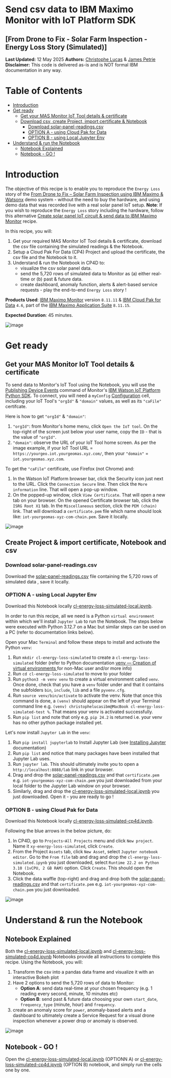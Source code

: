 # Send csv data to IBM Maximo Monitor with IoT Platform SDK
## [From Drone to Fix - Solar Farm Inspection - Energy Loss Story (Simulated)]

**Last Updated:** 12 May 2025 **Authors:** <a href="https://www.linkedin.com/in/christophe-lucas-a5abab28/" target="_blank">Christophe Lucas</a> & <a href="https://www.linkedin.com/in/jamesppetrie/" target="_blank">James Petrie</a><br>
**Disclaimer:** This code is delivered as-is and is NOT formal IBM documentation in any way.

# Table of Contents
- [Introduction](#intro)
- [Get ready](#ready)
    - [Get your MAS Monitor IoT Tool details & certificate](#credentials)
    - [Download csv, create Project, import certificate & Notebook](#import)
        - [Download solar-panel-readings.csv](#download)
        - [OPTION A - using Cloud Pak for Data](#cp4d)      
        - [OPTION B - using Local Jupyter Env](#local)      
- [Understand & run the Notebook](#notebook)
    - [Notebook Explained](#notebookexplained)
    - [Notebook - GO !](#notebookgo) 

<a id='intro'> </a>
# Introduction
The objective of this recipe is to enable you to reproduce the `Energy Loss` story of the [From Drone to Fix – Solar Farm Inspection using IBM Maximo & Watsonx](../README.md) demo system - without the need to buy the hardware, and using demo data that was recorded live with a real solar panel IoT setup. **Note**: If you wish to reproduce the `Energy Loss` story including the hardware, follow this alternative [Create solar panel IoT circuit & send data to IBM Maximo Monitor](../energyloss-circuit/README.md) recipe.

In this recipe, you will:
1. Get your required MAS Monitor IoT Tool details & certificate, download the csv file containing the simulated readings & the Notebook. 
2. Setup a Cloud Pak For Data (CP4) Project and upload the certificate, the csv file and the Notebook to it.
3. Understand & run the Notebook in CP4D to:
   - visualize the csv solar panel data.
   - send the 5,720 rows of simulated data to Monitor as (a) either real-time or (b) past & future data.
   - create dashboard, anomaly function, alerts & alert-based service requests - play the end-to-end `Energy Loss` story !

**Products Used**: <a href="https://www.ibm.com/docs/en/maximo-monitor/continuous-delivery" target="_blank">IBM Maximo Monitor</a> version `8.11.11` & <a href="https://www.ibm.com/products/cloud-pak-for-data" target="_blank">IBM Cloud Pak for Data</a> `4.6`, part of the <a href="https://www.ibm.com/products/maximo" target="_blank">IBM Maximo Application Suite</a> `8.11.15`.

**Expected Duration**: 45 minutes.<br>

![image](/images/Simulated-000.jpg)

<a id='ready'> </a>
# Get ready

<a id='credentials'> </a>
## Get your MAS Monitor IoT Tool details & certificate
To send data to Monitor's IoT Tool using the Notebook, you will use the <a href="https://ibm-watson-iot.github.io/iot-python/application/mqtt/events/#publishing-device-events" target="_blank">Publishing Device Events</a> command of Monitor's <a href="https://ibm-watson-iot.github.io/iot-python/" target="_blank">IBM Watson IoT Platform Python SDK</a>. To connect, you will need a `myConfig` <a href="https://ibm-watson-iot.github.io/iot-python/device/config/" target="_blank">Configuration</a> cell, including your IoT Tool's `"orgId"` & `"domain"` values, as well as its `"caFile"` certifcate. 

Here is how to get `"orgId"` & `"domain"`:

1. `"orgId"`: from Monitor's home menu, click `Open the IoT tool`. On the top-right of the screen just below your user name, copy the `ID` - that is the value of `"orgId"`.
2. `"domain"`: observe the URL of your IoT Tool home screen. As per the image example, if your IoT Tool URL =
`https://yourgeo.iot.yourgeomas.xyz.com/`, then your `"domain"` = `iot.yourgeomas.xyz.com`.

To get the `"caFile"` certificate, use Firefox (not Chrome) and:
1. In the Watson IoT Platform browser bar, click the Security icon just next to the URL. Click the `Connection Secure` line. Then click the `More information` line. That will open a pop-up window.
2. On the popped-up window, click `View Certificate`. That will open a new tab on your browser.
On the opened Certificate browser tab, click the `ISRG Root X1` tab. In the `Miscellaneous` section, click the `PEM (chain)` link. That will download a `certificate.pem` file which name should look like: `iot-yourgeomas-xyz-com-chain.pem`. Save it locally. 

![image](/images/Simulated-001.jpg)


<a id='import'> </a>
## Create Project & import certificate, Notebook and csv

<a id='download'> </a>
### Download solar-panel-readings.csv
Download the [solar-panel-readings.csv](./files/solar-panel-readings.csv) file containing the 5,720 rows of simulated data , save it locally.

<a id='local'> </a>
### OPTION A - using Local Jupyter Env
Download this Notebook locally [cl-energy-loss-simulated-local.ipynb](./files/cl-energy-loss-simulated-local.ipynb). 

In order to run this recipe, all we need is a Python `virtual environment` within which we'll install `Jupyter Lab` to run the Notebook.
The steps below were executed with Python 3.12.7 on a Mac but similar steps can be used on a PC (refer to documentation links below).

Open your Mac `Terminal` and follow these steps to install and activate the Python `venv`:
1.  Run `mkdir cl-energy-loss-simulated` to create a `cl-energy-loss-simulated` folder (refer to Python documentation <a href="https://docs.python.org/3/library/venv.html" target="_blank">venv — Creation of virtual environments </a> for non-Mac user and/or more info)
2. Run `cd cl-energy-loss-simulated` to move to your folder
3. Run `python3 -m venv venv` to create a virtual environment called `venv`. Once done, check that you have a `venv` folder under and that it contains the subfolders `bin`, `include`, `lib` and a file `pyvenv.cfg`.
4. Run `source venv/bin/activate` to activate the venv. Note that once this command is done, a `(venv)` should appear on the left of your Terminal command line e.g. `(venv) christophelucasibm@MacBook cl-energy-loss-simulated-test %`. That means your venv is activated successfully.
5. Run `pip list` and note that only e.g. `pip 24.2` is returned i.e. your venv has no other python package installed yet.

Let's now install `Jupyter Lab` in the `venv`:
1. Run `pip install jupyterlab` to Install Jupyter Lab (see <a href="https://jupyter.org/install" target="_blank">Installing Jupyter </a> documentation)
2. Run `pip list` and notice that many packages have been installed that Jupyter Lab uses.
3. Run `jupyter lab`. This should ultimately invite you to open a `http://localhost:8888/lab` link in your browser.
4. Drag and drop the [solar-panel-readings.csv](./files/solar-panel-readings.csv) and that `certificate.pem` e.g. `iot-yourgeomas-xyz-com-chain.pem` you just downloaded from your local folder to the Jupyter Lab window on your browser.
5. Similarly, drag and drop the [cl-energy-loss-simulated-local.ipynb](./files/cl-energy-loss-simulated-local.ipynb) you just downloaded. Open it - you are ready to go !

<a id='cp4d'> </a>
### OPTION B - using Cloud Pak for Data
Download this Notebook locally [cl-energy-loss-simulated-cp4d.ipynb](./files/cl-energy-loss-simulated-cp4d.ipynb).

Following the blue arrows in the below picture, do:
1. In CP4D, go to `Projects`-`All Projects` menu and click `New project`. Name it `xy-energy-loss-simulated`, click `Create`.
2. From the Project `Assets` tab, click `New Asset`, select `Jupyter notebook editor`. Go to the `From file` tab and drag and drop the `cl-energy-loss-simulated.ipynb` you just downloaded, select `Runtime 22.2 on Python 3.10 (1vCPU, 2 GB RAM)` option. Click `Create`. This should open the Notebook.
3. Click the data waffle (top-right) and drag and drop both the [solar-panel-readings.csv](./files/solar-panel-readings.csv) and that `certificate.pem` e.g. `iot-yourgeomas-xyz-com-chain.pem` you just downloaded.

![image](/images/Simulated-002.jpg)


<a id='notebook'> </a>
# Understand & run the Notebook

<a id='notebookexplained'> </a>
## Notebook Explained    
Both the [cl-energy-loss-simulated-local.ipynb](./files/cl-energy-loss-simulated.ipynb) and [cl-energy-loss-simulated-cp4d.ipynb](./files/cl-energy-loss-simulated-cp4d.ipynb) Notebooks provide all instructions to complete this recipe. Using the Notebook, you will:
1. Transform the csv into a pandas data frame and visualize it with an interactive Bokeh plot
2. Have 2 options to send the 5,720 rows of data to Monitor:
    - **Option A**: send data real-time at your chosen frequency (e.g. 1 reading every second, minute, 10 minutes etc)
    - **Option B**: send past & future data choosing your own `start_date`, `frequency_type` (minute, hour) and `frequency`.
2. create an anomaly score for `power`, anomaly-based alerts and a dashboard to ultimately create a Service Request for a visual drone inspection whenever a power drop or anomaly is observed.

![image](/images/Simulated-003.jpg)
<a id='notebookgo'> </a>
## Notebook - GO !  
Open the [cl-energy-loss-simulated-local.ipynb](./files/cl-energy-loss-simulated.ipynb) (OPTIONN A) or [cl-energy-loss-simulated-cp4d.ipynb](./files/cl-energy-loss-simulated-cp4d.ipynb) (OPTION B) notebook, and simply run the cells one by one.
